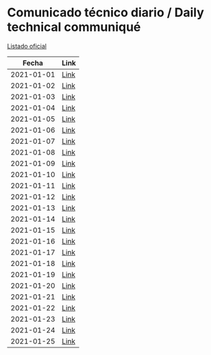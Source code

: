 # Comunicado técnico diario / Daily technical communiqué

[Listado oficial](https://www.gob.mx/salud/documentos/coronavirus-covid19-comunicados-tecnicos-diarios-enero-2021)

| Fecha               | Link        |
| ------------------- | ----------  |
| 2021-01-01 | [Link](https://www.gob.mx/salud/prensa/nuevo-coronavirus-en-el-mundo-covid-19-comunicado-tecnico-diario-260415) |
| 2021-01-02 | [Link](https://www.gob.mx/salud/prensa/nuevo-coronavirus-en-el-mundo-covid-19-comunicado-tecnico-diario-260418) |
| 2021-01-03 | [Link](https://www.gob.mx/salud/prensa/nuevo-coronavirus-en-el-mundo-covid-19-comunicado-tecnico-diario-260426) |
| 2021-01-04 | [Link](https://www.gob.mx/salud/prensa/nuevo-coronavirus-en-el-mundo-covid-19-comunicado-tecnico-diario-260424) |
| 2021-01-05 | [Link](https://www.gob.mx/salud/prensa/nuevo-coronavirus-en-el-mundo-covid-19-comunicado-tecnico-diario-260431) |
| 2021-01-06 | [Link](https://www.gob.mx/salud/prensa/nuevo-coronavirus-en-el-mundo-covid-19-comunicado-tecnico-diario-260432) |
| 2021-01-07 | [Link](https://www.gob.mx/salud/prensa/nuevo-coronavirus-en-el-mundo-covid-19-comunicado-tecnico-diario-260434) |
| 2021-01-08 | [Link](https://www.gob.mx/salud/prensa/nuevo-coronavirus-en-el-mundo-covid-19-comunicado-tecnico-diario-260435) |
| 2021-01-09 | [Link](https://www.gob.mx/salud/prensa/nuevo-coronavirus-en-el-mundo-covid-19-comunicado-tecnico-diario-260436) |
| 2021-01-10 | [Link](https://www.gob.mx/salud/prensa/nuevo-coronavirus-en-el-mundo-covid-19-comunicado-tecnico-diario-260438) |
| 2021-01-11 | [Link](https://www.gob.mx/salud/prensa/nuevo-coronavirus-en-el-mundo-covid-19-comunicado-tecnico-diario-261039) |
| 2021-01-12 | [Link](https://www.gob.mx/salud/prensa/nuevo-coronavirus-en-el-mundo-covid-19-comunicado-tecnico-diario-261042) |
| 2021-01-13 | [Link](https://www.gob.mx/salud/prensa/nuevo-coronavirus-en-el-mundo-covid-19-comunicado-tecnico-diario-261043) |
| 2021-01-14 | [Link](https://www.gob.mx/salud/prensa/nuevo-coronavirus-en-el-mundo-covid-19-comunicado-tecnico-diario-261044) |
| 2021-01-15 | [Link](https://www.gob.mx/salud/prensa/nuevo-coronavirus-en-el-mundo-covid-19-comunicado-tecnico-diario-261046) |
| 2021-01-16 | [Link](https://www.gob.mx/salud/prensa/nuevo-coronavirus-en-el-mundo-covid-19-comunicado-tecnico-diario-261047) |
| 2021-01-17 | [Link](https://www.gob.mx/salud/prensa/nuevo-coronavirus-en-el-mundo-covid-19-comunicado-tecnico-diario-261048) |
| 2021-01-18 | [Link](https://www.gob.mx/salud/prensa/nuevo-coronavirus-en-el-mundo-covid-19-comunicado-tecnico-diario-261450) |
| 2021-01-19 | [Link](https://www.gob.mx/salud/prensa/nuevo-coronavirus-en-el-mundo-covid-19-comunicado-tecnico-diario-261451) |
| 2021-01-20 | [Link](https://www.gob.mx/salud/prensa/nuevo-coronavirus-en-el-mundo-covid-19-comunicado-tecnico-diario-261452) |
| 2021-01-21 | [Link](https://www.gob.mx/salud/prensa/nuevo-coronavirus-en-el-mundo-covid-19-comunicado-tecnico-diario-261453) |
| 2021-01-22 | [Link](https://www.gob.mx/salud/prensa/nuevo-coronavirus-en-el-mundo-covid-19-comunicado-tecnico-diario-261454) |
| 2021-01-23 | [Link](https://www.gob.mx/salud/prensa/nuevo-coronavirus-en-el-mundo-covid-19-comunicado-tecnico-diario-261455) |
| 2021-01-24 | [Link](https://www.gob.mx/salud/prensa/nuevo-coronavirus-en-el-mundo-covid-19-comunicado-tecnico-diario-261456) |
| 2021-01-25 | [Link](https://www.gob.mx/salud/prensa/nuevo-coronavirus-en-el-mundo-covid-19-comunicado-tecnico-diario-262087) |
